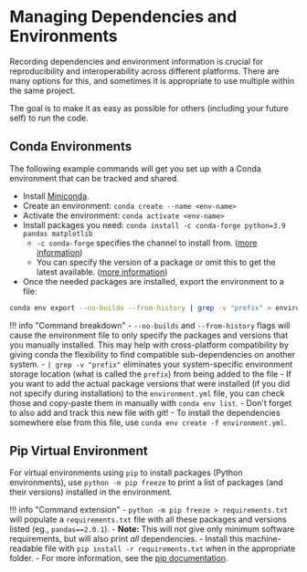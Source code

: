 # Managing Dependencies and Environments

Recording dependencies and environment information is crucial for reproducibility and interoperability across different platforms. There are many options for this, and sometimes it is appropriate to use multiple within the same project.

The goal is to make it as easy as possible for others (including your future self) to run the code.

## Conda Environments

The following example commands will get you set up with a Conda environment that can be tracked and shared.

- Install [Miniconda](https://docs.conda.io/en/latest/miniconda.html).
- Create an environment: `conda create --name <env-name>`
- Activate the environment: `conda activate <env-name>`
- Install packages you need: `conda install -c conda-forge python=3.9 pandas matplotlib`
    - `-c conda-forge` specifies the channel to install from. ([more information](https://docs.conda.io/projects/conda/en/latest/user-guide/concepts/channels.html))
    - You can specify the version of a package or omit this to get the latest available. ([more information](https://conda.io/projects/conda/en/latest/user-guide/tasks/manage-pkgs.html#id2))
- Once the needed packages are installed, export the environment to a file:

```bash
conda env export --no-builds --from-history | grep -v "prefix" > environment.yml
```

!!! info "Command breakdown"
    - `--no-builds` and `--from-history` flags will cause the environment file to only specify the packages and versions that you manually installed. This may help with cross-platform compatibility by giving conda the flexibility to find compatible sub-dependencies on another system.
    - `| grep -v "prefix"` eliminates your system-specific environment storage location (what is called the `prefix`) from being added to the file
    - If you want to add the actual package versions that were installed (if you did not specify during installation) to the `environment.yml` file, you can check those and copy-paste them in manually with `conda env list`.
    - Don't forget to also add and track this new file with git!
    - To install the dependencies somewhere else from this file, use `conda env create -f environment.yml`.

## Pip Virtual Environment

For virtual environments using `pip` to install packages (Python environments), use `python -m pip freeze` to print a list of packages (and their versions) installed in the environment.

!!! info "Command extension"
    - `python -m pip freeze > requirements.txt` will populate a `requirements.txt` file with all these packages and versions listed (eg., `pandas==2.0.1`).
        - **Note:** This will _not_ give only minimum software requirements, but will also print _all_ dependencies.
    - Install this machine-readable file with `pip install -r requirements.txt` when in the appropriate folder.
    - For more information, see the [pip documentation](https://pip.pypa.io/en/stable/cli/pip_freeze/).
